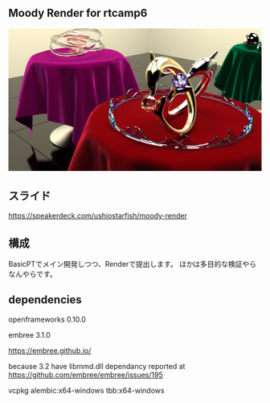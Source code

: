 ## Moody Render for rtcamp6
![17_usho](17_usho.png)

## スライド
https://speakerdeck.com/ushiostarfish/moody-render

## 構成
BasicPTでメイン開発しつつ、Renderで提出します。
ほかは多目的な検証やらなんやらです。

## dependencies
openframeworks 0.10.0

embree 3.1.0

https://embree.github.io/

because 3.2 have libmmd.dll dependancy reported at https://github.com/embree/embree/issues/195

vcpkg
alembic:x64-windows
tbb:x64-windows

